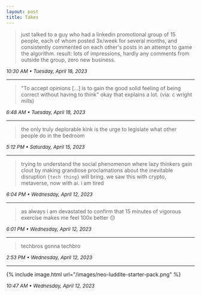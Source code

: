 ```yaml
---
layout: post
title: Takes
---
```


> just talked to a guy who had a linkedin promotional group of 15 people, each of whom posted 3x/week for several months, and consistently commented on each other's posts in an attempt to game the algorithm. result: lots of impressions, hardly any comments from outside the group, zero new business.

_10:30 AM • Tuesday, April 18, 2023_

---

> "To accept opinions [...] is to gain the good solid feeling of being correct without having to think" okay that explains a lot. (via: c wright mills)

_6:48 AM • Tuesday, April 18, 2023_

---

> the only truly deplorable kink is the urge to legislate what other people do in the bedroom

_5:12 PM • Saturday, April 15, 2023_

---

> trying to understand the social phenomenon where lazy thinkers gain clout by making grandiose proclamations about the inevitable disruption `{tech thing}` will bring. we saw this with crypto, metaverse, now with ai. i am tired

_6:04 PM • Wednesday, April 12, 2023_

---
> as always i am devastated to confirm that 15 minutes of vigorous exercise makes me feel 100x better 😔

_6:01 PM • Wednesday, April 12, 2023_

---

> techbros gonna techbro

_2:53 PM • Wednesday, April 12, 2023_

---

{% include image.html url="/images/neo-luddite-starter-pack.png" %}

_10:47 AM • Wednesday, April 12, 2023_

<style type="text/css">
em {
  font-size: 13px;
}
</style>
